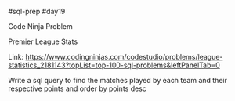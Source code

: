 #sql-prep
#day19

Code Ninja Problem

Premier League Stats

Link:
https://www.codingninjas.com/codestudio/problems/league-statistics_2181143?topList=top-100-sql-problems&leftPanelTab=0

Write a sql query to find the matches played by each team and their respective points and order by points desc